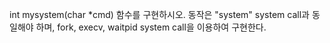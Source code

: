 int mysystem(char \*cmd) 함수를 구현하시오. 동작은 "system" system call과 동일해야 하며, fork, execv, waitpid system call을 이용하여 구현한다.
